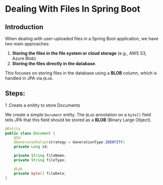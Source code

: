 # Dealing With Files In Spring Boot

## Introduction

When dealing with user-uploaded files in a Spring Boot application, we have two main approaches:

1. **Storing the files in the file system or cloud storage** (e.g., AWS S3, Azure Blob).
2. **Storing the files directly in the database**.

This focuses on storing files in the database using a **BLOB** column, which is handled in JPA via `@Lob`.

## Steps:

1 .Create a enitity to store Documents

We create a simple `Document` entity. The `@Lob` annotation on a `byte[]` field tells JPA that this field should be stored as a **BLOB** (Binary Large Object).

```java
@Entity
public class Document {
    @Id
    @GeneratedValue(strategy = GenerationType.IDENTITY)
    private Long id;

    private String fileName;    
    private String fileType;    

    @Lob
    private byte[] fileData;       
}
```
